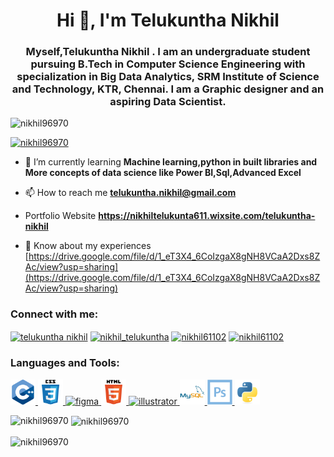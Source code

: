 <h1 align="center">Hi 👋, I'm Telukuntha Nikhil</h1>
<h3 align="center">Myself,Telukuntha Nikhil . I am an undergraduate student pursuing B.Tech in Computer Science Engineering with specialization in Big Data Analytics, SRM Institute of Science and Technology, KTR, Chennai. I am a Graphic designer and an aspiring Data Scientist.</h3>

<p align="left"> <img src="https://komarev.com/ghpvc/?username=nikhil96970&label=Profile%20views&color=0e75b6&style=flat" alt="nikhil96970" /> </p>

<p align="left"> <a href="https://github.com/ryo-ma/github-profile-trophy"><img src="https://github-profile-trophy.vercel.app/?username=nikhil96970" alt="nikhil96970" /></a> </p>

- 🌱 I’m currently learning **Machine learning,python in built libraries and More concepts of data science like Power BI,Sql,Advanced Excel**

- 📫 How to reach me **telukuntha.nikhil@gmail.com**
- Portfolio Website **https://nikhiltelukunta611.wixsite.com/telukuntha-nikhil**
- 📄 Know about my experiences [https://drive.google.com/file/d/1_eT3X4_6CoIzgaX8gNH8VCaA2Dxs8ZAc/view?usp=sharing](https://drive.google.com/file/d/1_eT3X4_6CoIzgaX8gNH8VCaA2Dxs8ZAc/view?usp=sharing)

<h3 align="left">Connect with me:</h3>
<p align="left">
<a href="https://linkedin.com/in/telukuntha nikhil" target="blank"><img align="center" src="https://raw.githubusercontent.com/rahuldkjain/github-profile-readme-generator/master/src/images/icons/Social/linked-in-alt.svg" alt="telukuntha nikhil" height="30" width="40" /></a>
<a href="https://instagram.com/nikhil_telukuntha" target="blank"><img align="center" src="https://raw.githubusercontent.com/rahuldkjain/github-profile-readme-generator/master/src/images/icons/Social/instagram.svg" alt="nikhil_telukuntha" height="30" width="40" /></a>
<a href="https://www.codechef.com/users/nikhil61102" target="blank"><img align="center" src="https://cdn.jsdelivr.net/npm/simple-icons@3.1.0/icons/codechef.svg" alt="nikhil61102" height="30" width="40" /></a>
<a href="https://leetcode.com/nikhil61102/" target="blank"><img align="center" src="https://raw.githubusercontent.com/rahuldkjain/github-profile-readme-generator/master/src/images/icons/Social/leet-code.svg" alt="nikhil61102" height="30" width="40" /></a>
</p>

<h3 align="left">Languages and Tools:</h3>
<p align="left"> <a href="https://www.w3schools.com/cpp/" target="_blank" rel="noreferrer"> <img src="https://raw.githubusercontent.com/devicons/devicon/master/icons/cplusplus/cplusplus-original.svg" alt="cplusplus" width="40" height="40"/> </a> <a href="https://www.w3schools.com/css/" target="_blank" rel="noreferrer"> <img src="https://raw.githubusercontent.com/devicons/devicon/master/icons/css3/css3-original-wordmark.svg" alt="css3" width="40" height="40"/> </a> <a href="https://www.figma.com/" target="_blank" rel="noreferrer"> <img src="https://www.vectorlogo.zone/logos/figma/figma-icon.svg" alt="figma" width="40" height="40"/> </a> <a href="https://www.w3.org/html/" target="_blank" rel="noreferrer"> <img src="https://raw.githubusercontent.com/devicons/devicon/master/icons/html5/html5-original-wordmark.svg" alt="html5" width="40" height="40"/> </a> <a href="https://www.adobe.com/in/products/illustrator.html" target="_blank" rel="noreferrer"> <img src="https://www.vectorlogo.zone/logos/adobe_illustrator/adobe_illustrator-icon.svg" alt="illustrator" width="40" height="40"/> </a> <a href="https://www.mysql.com/" target="_blank" rel="noreferrer"> <img src="https://raw.githubusercontent.com/devicons/devicon/master/icons/mysql/mysql-original-wordmark.svg" alt="mysql" width="40" height="40"/> </a> <a href="https://www.photoshop.com/en" target="_blank" rel="noreferrer"> <img src="https://raw.githubusercontent.com/devicons/devicon/master/icons/photoshop/photoshop-line.svg" alt="photoshop" width="40" height="40"/> </a> <a href="https://www.python.org" target="_blank" rel="noreferrer"> <img src="https://raw.githubusercontent.com/devicons/devicon/master/icons/python/python-original.svg" alt="python" width="40" height="40"/> </a> </p>

<p><img align="left" src="https://github-readme-stats.vercel.app/api/top-langs?username=nikhil96970&show_icons=true&locale=en&layout=compact" alt="nikhil96970" /></p>

<p>&nbsp;<img align="center" src="https://github-readme-stats.vercel.app/api?username=nikhil96970&show_icons=true&locale=en" alt="nikhil96970" /></p>

<p><img align="center" src="https://github-readme-streak-stats.herokuapp.com/?user=nikhil96970&" alt="nikhil96970" /></p>
